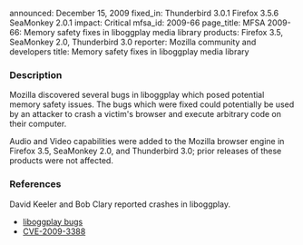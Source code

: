 announced: December 15, 2009
fixed_in: Thunderbird 3.0.1
          Firefox 3.5.6
          SeaMonkey 2.0.1
impact: Critical
mfsa_id: 2009-66
page_title: MFSA 2009-66: Memory safety fixes in liboggplay media library
products: Firefox 3.5, SeaMonkey 2.0, Thunderbird 3.0
reporter: Mozilla community and developers
title: Memory safety fixes in liboggplay media library

<h3>Description</h3>

<p>Mozilla discovered several bugs in liboggplay which posed potential
memory safety issues.  The bugs which were fixed could potentially be
used by an attacker to crash a victim's browser and execute arbitrary
code on their computer.</p>

<p class="note">Audio and Video capabilities were added to the Mozilla browser
engine in Firefox 3.5, SeaMonkey 2.0, and Thunderbird 3.0; prior releases of
these products were not affected.</p>


<h3>References</h3>

<p>David Keeler and Bob Clary reported crashes in liboggplay.</p>
<ul>
  <li><a href="https://bugzilla.mozilla.org/buglist.cgi?bug_id=504843,523816">liboggplay bugs</a></li>
  <li><a class="ex-ref" href="http://cve.mitre.org/cgi-bin/cvename.cgi?name=CVE-2009-3388">CVE-2009-3388</a></li>
</ul>





